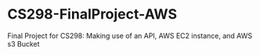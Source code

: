 # CS298-FinalProject-AWS
Final Project for CS298: Making use of an API, AWS EC2 instance, and AWS s3 Bucket 
